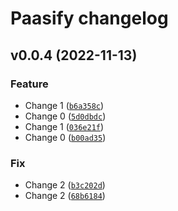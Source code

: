# Paasify changelog

<!--next-version-placeholder-->

## v0.0.4 (2022-11-13)
### Feature
* Change 1 ([`b6a358c`](https://github.com/mrjk/python-project-poetry-template/commit/b6a358ca57c4aeb529b7775deb5aaa7a832cf1b1))
* Change 0 ([`5d0dbdc`](https://github.com/mrjk/python-project-poetry-template/commit/5d0dbdcccf2b49a50d625bd6a2c791494f8e40fe))
* Change 1 ([`036e21f`](https://github.com/mrjk/python-project-poetry-template/commit/036e21f1f75808b3c7e01df9f100c25efc8dc817))
* Change 0 ([`b00ad35`](https://github.com/mrjk/python-project-poetry-template/commit/b00ad35378c871a15d258c725c11808bc5ed40c8))

### Fix
* Change 2 ([`b3c202d`](https://github.com/mrjk/python-project-poetry-template/commit/b3c202d6eeb277eda5c0ba1ee9dc767826f835e4))
* Change 2 ([`68b6184`](https://github.com/mrjk/python-project-poetry-template/commit/68b61843525e40462653d6e0ff09d43aded7cc2e))

